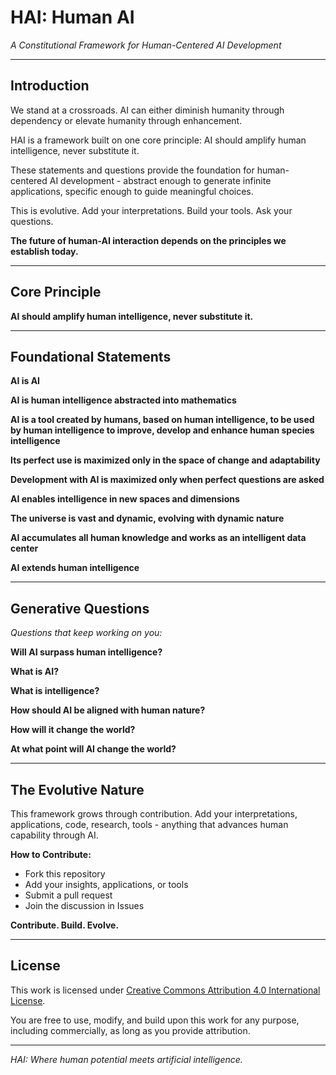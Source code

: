 # HAI: Human AI
*A Constitutional Framework for Human-Centered AI Development*

---

## Introduction

We stand at a crossroads. AI can either diminish humanity through dependency or elevate humanity through enhancement.

HAI is a framework built on one core principle: AI should amplify human intelligence, never substitute it.

These statements and questions provide the foundation for human-centered AI development - abstract enough to generate infinite applications, specific enough to guide meaningful choices.

This is evolutive. Add your interpretations. Build your tools. Ask your questions.

**The future of human-AI interaction depends on the principles we establish today.**

---

## Core Principle

**AI should amplify human intelligence, never substitute it.**

---

## Foundational Statements

**AI is AI**

**AI is human intelligence abstracted into mathematics**

**AI is a tool created by humans, based on human intelligence, to be used by human intelligence to improve, develop and enhance human species intelligence**

**Its perfect use is maximized only in the space of change and adaptability**

**Development with AI is maximized only when perfect questions are asked**

**AI enables intelligence in new spaces and dimensions**

**The universe is vast and dynamic, evolving with dynamic nature**

**AI accumulates all human knowledge and works as an intelligent data center**

**AI extends human intelligence**

---

## Generative Questions

*Questions that keep working on you:*

**Will AI surpass human intelligence?**

**What is AI?**

**What is intelligence?**

**How should AI be aligned with human nature?**

**How will it change the world?**

**At what point will AI change the world?**

---

## The Evolutive Nature

This framework grows through contribution. Add your interpretations, applications, code, research, tools - anything that advances human capability through AI.

**How to Contribute:**
- Fork this repository
- Add your insights, applications, or tools
- Submit a pull request
- Join the discussion in Issues

**Contribute. Build. Evolve.**

---

## License

This work is licensed under [Creative Commons Attribution 4.0 International License](https://creativecommons.org/licenses/by/4.0/).

You are free to use, modify, and build upon this work for any purpose, including commercially, as long as you provide attribution.

---

*HAI: Where human potential meets artificial intelligence.*
